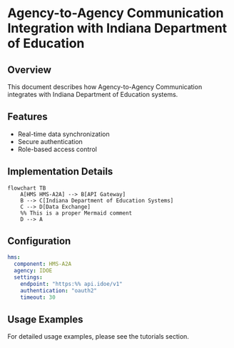 # Agency-to-Agency Communication Integration with Indiana Department of Education

## Overview
This document describes how Agency-to-Agency Communication integrates with Indiana Department of Education systems.

## Features
- Real-time data synchronization
- Secure authentication
- Role-based access control

## Implementation Details
```mermaid
flowchart TB
    A[HMS HMS-A2A] --> B[API Gateway]
    B --> C[Indiana Department of Education Systems]
    C --> D[Data Exchange]
    %% This is a proper Mermaid comment
    D --> A
```

## Configuration
```yaml
hms:
  component: HMS-A2A
  agency: IDOE
  settings:
    endpoint: "https:%% api.idoe/v1"
    authentication: "oauth2"
    timeout: 30
```

## Usage Examples
For detailed usage examples, please see the tutorials section.
